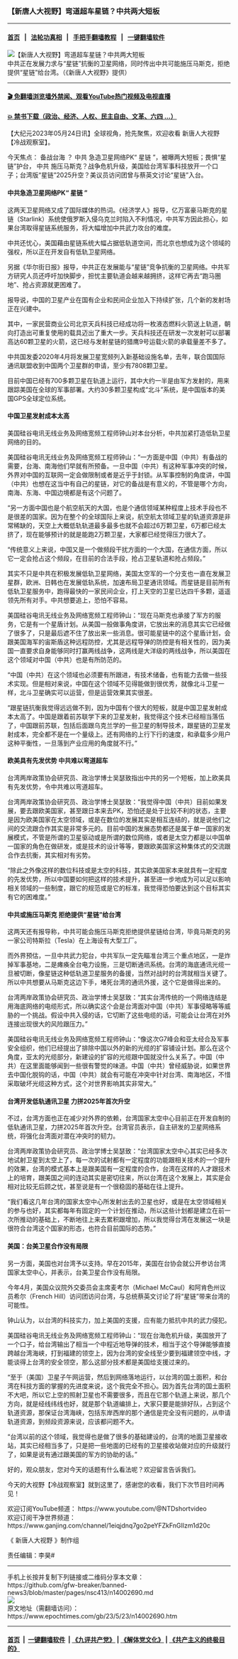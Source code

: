 ### 【新唐人大视野】弯道超车星链？中共两大短板
------------------------

#### [首页](https://github.com/gfw-breaker/banned-news3/blob/master/README.md) &nbsp;&nbsp;|&nbsp;&nbsp; [法轮功真相](https://github.com/begood0513/basic/blob/master/README.md)  &nbsp;&nbsp;|&nbsp;&nbsp; [手把手翻墙教程](https://github.com/gfw-breaker/guides/wiki)  &nbsp;&nbsp;|&nbsp;&nbsp; [一键翻墙软件](https://github.com/gfw-breaker/nogfw/blob/master/README.md)  



<div><img alt="【新唐人大视野】弯道超车星链？中共两大短板" class="attachment-djy_600_400 size-djy_600_400 wp-post-image" src="https://i.epochtimes.com/assets/uploads/2023/05/id14002709-1200x800-600x400.jpg"/>
<div class="caption">
 中共正在发展力求与“星链”抗衡的卫星网络，同时传出中共可能施压马斯克，拒绝提供“星链”给台湾。（《新唐人大视野》提供）
</div></div><hr/>

#### [ 🎬  免翻墙浏览墙外禁闻、观看YouTube热门视频及电视直播](https://github.com/gfw-breaker/HelloWorld)

#### [ 💥  禁书下载（政治、经济、人权、民主自由、文革、六四 ...）](https://github.com/gfw-breaker/books/blob/master/README.md)

<div><p>
 【大纪元2023年05月24日讯】全球视角，抢先聚焦，欢迎收看
 <ok href="https://www.epochtimes.com/gb/tag/%E6%96%B0%E5%94%90%E4%BA%BA%E5%A4%A7%E8%A7%86%E9%87%8E.html">
  新唐人大视野
 </ok>
 【冷战观察室】。
</p>
<p>
 今天焦点：
 <ok href="https://www.epochtimes.com/gb/tag/%E5%A4%87%E6%88%98%E5%8F%B0%E6%B5%B7.html">
  备战台海
 </ok>
 ？
 <ok href="https://www.epochtimes.com/gb/tag/%E4%B8%AD%E5%85%B1.html">
  中共
 </ok>
 急造卫星网络PK“
 <ok href="https://www.epochtimes.com/gb/tag/%E6%98%9F%E9%93%BE.html">
  星链
 </ok>
 ”，被曝两大短板；畏惧“星链”护台，
 <ok href="https://www.epochtimes.com/gb/tag/%E4%B8%AD%E5%85%B1.html">
  中共
 </ok>
 施压马斯克？战争危机升级，美国给台湾军事科技放开一个口子；台湾版“星链”2025升空？美议员访问团曾与蔡英文讨论“星链”入台。
</p>
<p>
 <center>
 </center>
 <h4>
  中共急造卫星网络PK“
  <ok href="https://www.epochtimes.com/gb/tag/%E6%98%9F%E9%93%BE.html">
   星链
  </ok>
  ”
 </h4>
 <p>
  这两天卫星网络又成了国际媒体的热词。《经济学人》报导，亿万富豪马斯克的星链（Starlink）系统使俄罗斯入侵乌克兰时陷入不利情况，中共军方因此担心，如果台湾取得星链系统服务，将大幅增加中共武力攻台的难度。
 </p>
 <p>
  中共还忧心，美国藉由星链系统大幅占据低轨道空间，而北京也想成为这个领域的强权，所以正在开发自有低轨卫星网络。
 </p>
 <p>
  另据《华尔街日报》报导，中共正在发展能与“星链”竞争抗衡的卫星网络。中共军方研究人员还呼吁加快脚步，担忧主要轨道会越来越拥挤，这样它再去“跑马圈地”、抢占资源就更困难了。
 </p>
 <p>
  报导说，中国的卫星产业在国有企业和民间企业加入下持续扩张，几个新的发射场正在兴建中。
 </p>
 <p>
  其中，一家民营商业公司北京天兵科技已经成功将一枚液态燃料火箭送上轨道，朝向打造出可重复使用的载具迈出了重大一步。天兵科技还在研发一次发射可以部署高达60颗卫星的火箭，这已经与发射星链的猎鹰9号运载火箭的承载量差不多了。
 </p>
 <p>
  中共国发委2020年4月将发展卫星宽频列入新基础设施名单，去年，联合国国际通讯联盟收到中国两个卫星群的申请，至少有7808颗卫星。
 </p>
 <p>
  目前中国已经有700多颗卫星在轨道上运行，其中大约一半是由军方发射的，用来跟踪美国在全球的军事部署。大约30多颗卫星构成“北斗”系统，是中国版本的美国GPS全球定位系统。
 </p>
 <h4>
  中国卫星发射成本太高
 </h4>
 <p>
  美国硅谷电讯无线业务及网络宽频工程师钟山对本台分析，中共加紧打造低轨卫星网络的目的。
 </p>
 <p>
  美国硅谷电讯无线业务及网络宽频工程师钟山：“一方面是中国（中共）有备战的需要，台海、南海他们早就有所预备。一旦中国（中共）有这种军事冲突的时候，外界对中国的互联网一定会做限制或者是近乎于封锁。从军事控制的角度讲，中国（中共）也想在这当中有自己的星链，对它的备战是有意义的，不管是哪个方向，南海、东海、中国边境都是有这个问题了。
 </p>
 <p>
  “另一方面中国也是个航空航天的大国，也是个通信领域某种程度上技术手段也不是很差的国家。因为在整个的全球国际上来说，航空航太领域卫星的轨道资源是非常稀缺的，天空上大概低轨轨道最多最多也就不会超过6万颗卫星，6万都已经太挤了，现在能够预计的就是能跑2万颗卫星，大家都已经觉得压力很大了。
 </p>
 <p>
  “传统意义上来说，中国又是一个做频段干扰方面的一个大国，在通信方面，所以它一定会抢占这个频段，在目前的合法手段，抢占卫星轨道和抢占频段。”
 </p>
 <p>
  其实不只是中共在积极发展低轨卫星网络，美国太空军的一个分支也一直在发展卫星群，欧洲、日韩也在发展低轨系统，加速布局卫星通讯领域。而星链是目前所有低轨卫星服务中，跑得最快的一家民间企业，打上天空的卫星已达四千多颗，遥遥领先所有对手。中共想要追上，恐怕不容易。
 </p>
 <p>
  美国硅谷电讯无线业务及网络宽频工程师钟山：“现在马斯克也承接了军方的服务，它是有一个星盾计划。从美国一般做事角度讲，它放出来的消息其实它已经做了很多了，只是最后遮不住了放出来一些消息。很可能星链中的这个星盾计划，会跟美国海军的宙斯盾这种远程防控，尤其是远程导弹的防控是有相关性的，因为美国一直要求自身能够同时打赢两线战争，这两线是大洋级的两线战争，所以美国在这个领域对中国（中共）也是有所防范的。
 </p>
 <p>
  “中国（中共）在这个领域也必须要有所跟进，有技术储备，也有能力去做一些技术实现。但是相对来说，中国在这个领域不见得能做到很优秀，就像北斗卫星一样，北斗卫星确实可以运营，但是运营效果其实很差。
 </p>
 <p>
  “跟星链抗衡我觉得远远做不到，因为中国有个很大的短板，就是中国卫星发射成本太高了。中国是跟着前苏联学下来的卫星发射，我觉得这个技术已经相当落伍了，中国跟前苏联，包括后面跟乌克兰学的一些卫星的制导技术，跟星链的卫星发射成本，完全都不是在一个量级上。还有网络的上行下行的速度，和承载多少用户这种平衡性，一旦落到产业应用的角度就不行。”
 </p>
 <h4>
  欧美具有先发优势 中共难以弯道超车
 </h4>
 <p>
  台湾两岸政策协会研究员、政治学博士吴瑟致指出中共的另一个短板，加上欧美具有先发优势，令中共难以弯道超车。
 </p>
 <p>
  台湾两岸政策协会研究员、政治学博士吴瑟致：“我觉得中国（中共）目前如果发展，要去跟欧美国家，甚至跟日本来去PK，恐怕还是处于比较不利的状态，主要是因为欧美国家在太空领域，或是在数位的发展其实是相互连结的，就是说他们之间的交流跟合作其实是非常多元的。目前中国的发展态势都还是属于单一国家的发展模式，不管是所谓的卫星驱动或是所谓的数位网络，或者是太空力都是以中国单一国家的角色在做研发，或是技术的设计等等，要跟欧美国家这种集体式的交流跟合作去抗衡，其实相对有劣势。
 </p>
 <p>
  “除此之外像这样的数位科技或是太空的科技，其实欧美国家本来就具有一定程度的先发优势，所以中国要如何把这样的技术提升，甚至进一步地成为可以足以影响相关领域的一些制度，跟它的规范或是它的标准，我觉得恐怕要达到这个目标其实有它的困难度。”
 </p>
 <h4>
  中共或施压马斯克 拒绝提供“星链”给台湾
 </h4>
 <p>
  这两天还有报导称，中共可能会施压马斯克拒绝提供星链给台湾，毕竟马斯克的另一家公司特斯拉（Tesla）在上海设有大型工厂。
 </p>
 <p>
  而外界预估，一旦中共武力犯台，中共军队一定先瞄准台湾三个重点地区，一是炸掉军事基地，二是瘫痪全台电力设施，三是切断通讯系统。台湾的海底通讯光缆一旦被切断，像星链这种低轨道卫星服务的备援，当然对战时的台湾就相当关键了。所以中共想要从马斯克这边下手，堵死台湾的通讯外援，这个它是做得出来的。
 </p>
 <p>
  台湾两岸政策协会研究员、政治学博士吴瑟致：“其实台湾传统的一个网络连结是用海底网络的电缆形式，所以确实这个会是台湾面对中国（中共）军事侵略等等威胁的一个挑战。假设中共入侵的话，它切断了这些电缆的话，可能会让台湾在对外连接出现很大的风险跟压力。”
 </p>
 <p>
  美国硅谷电讯无线业务及网络宽频工程师钟山：“像这次G7峰会和亚太经合及军事安全组织，他们已经提出了排除中国以外的新的光缆的扩容铺设计划。那么在这个角度，亚太的光缆部分，新建设的扩容的光缆跟中国就没什么关系了。中国（中共）在这里面能够闻到一些很有警觉的味道。中国（中共）曾经威胁说，如果世界去中国化脱钩的话，中国（中共）就会有可能在冲突中针对台湾、南海地区，不惜采取破坏光缆这种方式，这个对世界影响其实非常大。”
 </p>
 <h4>
  台湾开发低轨通讯卫星 力拼2025年首次升空
 </h4>
 <p>
  不过，台湾方面也正在减少对外界的依赖，台湾国家太空中心目前正在开发自制的低轨通讯卫星，力拼2025年首次升空。台湾官员表示，自主研发的卫星网络系统，将强化台湾面对潜在冲突时的韧力。
 </p>
 <p>
  台湾两岸政策协会研究员、政治学博士吴瑟致：“台湾国家太空中心其实已经多次地试射卫星到太空上了，每一次的试射都有一定程度的功能跟相关技术的一个提升的效果，台湾的模式基本上是跟美国有一定程度的合作，台湾在这样的人才跟技术上的培育，跟美国之间的连动其实是密切往来，所以台湾在这个发展上，其实是会相对比较无后顾之忧，甚至说是有一个很稳固的基础在往上提升。
 </p>
 <p>
  “我们看这几年台湾的国家太空中心所发射出去的卫星也好，或是在太空领域相关的参与也好，其实都每年有固定的一个计划在推动，所以这些计划都是建立在前一次所推动的基础上，不断地往上来去累积跟增加，所以我觉得台湾在发展这一块是很符合台湾这个国家的形态，也符合目前国际的态势。”
 </p>
 <h4>
  美国：台美卫星合作没有局限
 </h4>
 <p>
  另一方面，美国也对台湾予以支持。早在2015年，美国在台协会就公开参访台湾国家太空中心，并表示，台美卫星合作没有局限。
 </p>
 <p>
  今年4月，美国众议院外交委员会主席麦考尔（Michael McCaul）和阿肯色州议员希尔（French Hill）访问团访问台湾，与总统蔡英文讨论了将“星链”带来台湾的可能性。
 </p>
 <p>
  钟山认为，以台湾的科技实力，加上美国的支援，应有能力抵抗中共的武力侵犯。
 </p>
 <p>
  美国硅谷电讯无线业务及网络宽频工程师钟山：“现在台海危机升级，美国放开了一个口子，给台湾输出了相当一个中程近地导弹的技术，相当于这个导弹能够直接跨越台湾海峡，打到福建的领空上，因为台湾的安全线至少要到福建领空中线，才能谈得上台湾的安全领空，那么这部分技术都是美国给支援过来的。
 </p>
 <p>
  “至于（美国）卫星子午网运营，然后到网络落地运行，以台湾的国土面积，和台湾在科技方面的掌握的先进度来说，这个我完全不担心。因为首先台湾的国土面积不大吧，所以它上空的照射卫星也不需要很多，而且在它那个轨道上来说，那几个方向，就是经线纬线也好，就是那个轨道编排上，大家只要是能排好队，占到这个轨道资源，那保证台湾海峡，包括东岸西岸的那个通信是完全没有问题的，从申请轨道资源，到频段资源来说，应该都问题不大。
 </p>
 <p>
  “台湾以前的这个领域，我觉得也是做了很多的基础建设的，台湾的地面卫星接收站，其实已经相当多了，只是把一些地面的已经有的卫星接收站做对应的升级就行了，如果是说有通过跟美国的军方的协助的话。”
 </p>
 <p>
  好的，观众朋友，您对今天的话题有什么看法呢？欢迎留言告诉我们。
 </p>
 <p>
  今天的大视野【冷战观察室】就到这里了，感谢您的收看，我们下次节目时间再见！
 </p>
 <p>
  欢迎订阅YouTube频道：
  <ok href="https://www.youtube.com/@NTDshortvideo">
   https://www.youtube.com/@NTDshortvideo
  </ok>
  <br/>
  欢迎订阅干净世界频道：
  <ok href="https://www.ganjing.com/channel/1eiqjdnq7go2peYFZkFnGIlzm1d20c">
   https://www.ganjing.com/channel/1eiqjdnq7go2peYFZkFnGIlzm1d20c
  </ok>
 </p>
 <p>
  《
  <ok href="https://www.epochtimes.com/gb/tag/%E6%96%B0%E5%94%90%E4%BA%BA%E5%A4%A7%E8%A7%86%E9%87%8E.html">
   新唐人大视野
  </ok>
  》制作组
 </p>
 <p>
  责任编辑：李昊#
 </p>
</p></div>
<hr/>
手机上长按并复制下列链接或二维码分享本文章：<br/>
https://github.com/gfw-breaker/banned-news3/blob/master/pages/nsc413/n14002690.md <br/>
<a href='https://github.com/gfw-breaker/banned-news3/blob/master/pages/nsc413/n14002690.md'><img src='https://github.com/gfw-breaker/banned-news3/blob/master/pages/nsc413/n14002690.md.png'/></a> <br/>
原文地址（需翻墙访问）：https://www.epochtimes.com/gb/23/5/23/n14002690.htm


------------------------
#### [首页](https://github.com/gfw-breaker/banned-news3/blob/master/README.md) &nbsp;|&nbsp; [一键翻墙软件](https://github.com/gfw-breaker/nogfw/blob/master/README.md) &nbsp;| [《九评共产党》](https://github.com/gfw-breaker/9ping.md/blob/master/README.md#九评之一评共产党是什么) | [《解体党文化》](https://github.com/gfw-breaker/jtdwh.md/blob/master/README.md) | [《共产主义的终极目的》](https://github.com/gfw-breaker/gczydzjmd.md/blob/master/README.md)


<img src='http://gfw-breaker.win/banned-news3/pages/nsc413/n14002690.md' width='0px' height='0px'/>